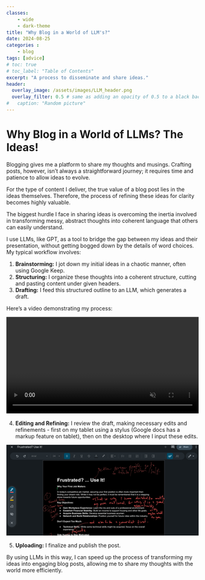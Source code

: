 ```yaml
---
classes: 
    - wide
    - dark-theme
title: "Why Blog in a World of LLM's?"
date: 2024-08-25
categories :
    - blog
tags: [advice]
# toc: true
# toc_label: "Table of Contents"
excerpt: "A process to disseminate and share ideas."
header:
  overlay_image: /assets/images/LLM_header.png
  overlay_filter: 0.5 # same as adding an opacity of 0.5 to a black background
#   caption: "Random picture"
---
```


# Why Blog in a World of LLMs? The Ideas!

Blogging gives me a platform to share my thoughts and musings. Crafting posts, however, isn’t always a straightforward journey; it requires time and patience to allow ideas to evolve.

For the type of content I deliver, the true value of a blog post lies in the ideas themselves. Therefore, the process of refining these ideas for clarity becomes highly valuable.

The biggest hurdle I face in sharing ideas is overcoming the inertia involved in transforming messy, abstract thoughts into coherent language that others can easily understand.

I use LLMs, like GPT, as a tool to bridge the gap between my ideas and their presentation, without getting bogged down by the details of word choices. My typical workflow involves:

1. **Brainstorming:** I jot down my initial ideas in a chaotic manner, often using Google Keep.  
2. **Structuring:** I organize these thoughts into a coherent structure, cutting and pasting content under given headers.  
3. **Drafting:** I feed this structured outline to an LLM, which generates a draft.

Here’s a video demonstrating my process:

<div style="max-width: 700px; margin: 0 auto;">
  <video controls autoplay loop muted style="width: 100%;">
    <source src="/assets/images/llm_editted.mp4" type="video/mp4">
    Your browser does not support the video tag.
  </video>
</div>



4. **Editing and Refining:** I review the draft, making necessary edits and refinements - first on my tablet using a stylus (Google docs has a markup feature on tablet), then on the desktop where I input these edits.

![Markup Example](/assets/images/markup.jpg)

5. **Uploading:** I finalize and publish the post.

By using LLMs in this way, I can speed up the process of transforming my ideas into engaging blog posts, allowing me to share my thoughts with the world more efficiently.